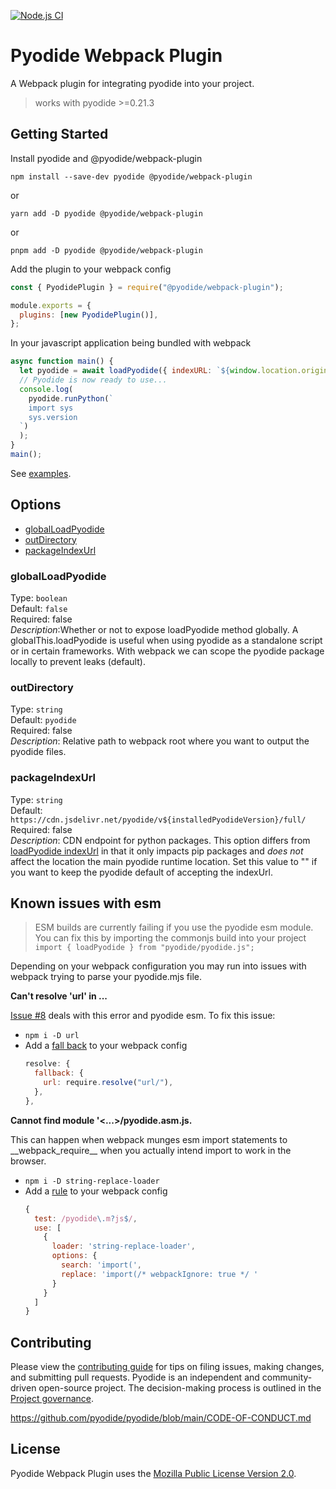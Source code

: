 [![Node.js CI](https://github.com/pyodide/pyodide-webpack-plugin/actions/workflows/build-and-test.yml/badge.svg?branch=main)](https://github.com/pyodide/pyodide-webpack-plugin/actions/workflows/build-and-test.yml)

# Pyodide Webpack Plugin

A Webpack plugin for integrating pyodide into your project.

> works with pyodide >=0.21.3

## Getting Started

Install pyodide and @pyodide/webpack-plugin

```
npm install --save-dev pyodide @pyodide/webpack-plugin
```

or

```
yarn add -D pyodide @pyodide/webpack-plugin
```

or

```
pnpm add -D pyodide @pyodide/webpack-plugin
```

Add the plugin to your webpack config

```js
const { PyodidePlugin } = require("@pyodide/webpack-plugin");

module.exports = {
  plugins: [new PyodidePlugin()],
};
```

In your javascript application being bundled with webpack

```js
async function main() {
  let pyodide = await loadPyodide({ indexURL: `${window.location.origin}/pyodide` });
  // Pyodide is now ready to use...
  console.log(
    pyodide.runPython(`
    import sys
    sys.version
  `)
  );
}
main();
```

See [examples](./examples/).

## Options

- [globalLoadPyodide](#globalLoadPyodide)
- [outDirectory](#outDirectory)
- [packageIndexUrl](#packageIndexUrl)

### globalLoadPyodide

Type: `boolean`\
Default: `false`\
Required: false\
_Description_:Whether or not to expose loadPyodide method globally. A globalThis.loadPyodide is useful when using pyodide as a standalone script or in certain frameworks. With webpack we can scope the pyodide package locally to prevent leaks (default).

### outDirectory

Type: `string`\
Default: `pyodide`\
Required: false\
_Description_: Relative path to webpack root where you want to output the pyodide files.

### packageIndexUrl

Type: `string`\
Default: `https://cdn.jsdelivr.net/pyodide/v${installedPyodideVersion}/full/`\
Required: false\
_Description_: CDN endpoint for python packages. This option differs from [loadPyodide indexUrl](https://pyodide.org/en/stable/usage/api/js-api.html) in that it only impacts pip packages and _does not_ affect the location the main pyodide runtime location. Set this value to "" if you want to keep the pyodide default of accepting the indexUrl.

## Known issues with esm

> ESM builds are currently failing if you use the pyodide esm module. You can fix this by importing the commonjs build into your project `import { loadPyodide } from "pyodide/pyodide.js";`

Depending on your webpack configuration you may run into issues with webpack trying to parse your pyodide.mjs file.

**Can't resolve 'url' in ...**

[Issue #8](https://github.com/pyodide/pyodide-webpack-plugin/issues/8) deals with this error and pyodide esm. To fix this issue:

- `npm i -D url`
- Add a [fall back](https://webpack.js.org/configuration/resolve/#resolvefallback) to your webpack config
  ```js
  resolve: {
    fallback: {
      url: require.resolve("url/"),
    },
  },
  ```

**Cannot find module '<...>/pyodide.asm.js.**

This can happen when webpack munges esm import statements to \_\_webpack_require\_\_ when you actually intend import to work in the browser.

- `npm i -D string-replace-loader`
- Add a [rule](https://webpack.js.org/configuration/module/#rule) to your webpack config
  ```js
  {
    test: /pyodide\.m?js$/,
    use: [
      {
        loader: 'string-replace-loader',
        options: {
          search: 'import(',
          replace: 'import(/* webpackIgnore: true */ '
        }
      }
    ]
  }
  ```

## Contributing

Please view the [contributing guide](./CONTRIBUTING.md) for tips on filing issues, making changes, and submitting pull requests. Pyodide is an independent and community-driven open-source project. The decision-making process is outlined in the [Project governance](https://pyodide.org/en/stable/project/governance.html).

https://github.com/pyodide/pyodide/blob/main/CODE-OF-CONDUCT.md

## License

Pyodide Webpack Plugin uses the [Mozilla Public License Version 2.0](https://choosealicense.com/licenses/mpl-2.0/).

